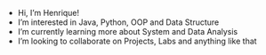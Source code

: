 -  Hi, I’m Henrique!
-  I’m interested in Java, Python, OOP and Data Structure
-  I’m currently learning more about System and Data Analysis
-  I’m looking to collaborate on Projects, Labs and anything like that

<!---
jhenriwue/jhenriwue is a ✨ special ✨ repository because its `README.md` (this file) appears on your GitHub profile.
You can click the Preview link to take a look at your changes.
--->
